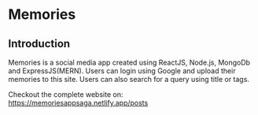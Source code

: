 # Memories

## Introduction
Memories is a social media app created using ReactJS, Node.js, MongoDb and ExpressJS(MERN). Users can login using Google and upload their memories to this site. Users can also search for a query using title or tags. 

Checkout the complete website on: https://memoriesappsaga.netlify.app/posts
